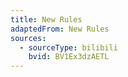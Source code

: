 ```yaml
---
title: New Rules
adaptedFrom: New Rules
sources:
  - sourceType: bilibili
    bvid: BV1Ex3dzAETL
---
```

